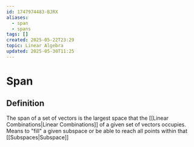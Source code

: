 ```yaml
---
id: 1747974483-BJRX
aliases:
  - span
  - spans
tags: []
created: 2025-05-22T23:29
topic: Linear Algebra
updated: 2025-05-30T11:25
---
```


# Span
## Definition
The span of a set of vectors is the largest space that the [[Linear Combinations|Linear Combinations]] of a given set of vectors occupies. Means to "fill" a given subspace or be able to reach all points within that [[Subspaces|Subspace]]

